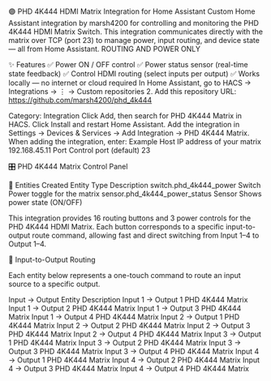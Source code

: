 

🟣 PHD 4K444 HDMI Matrix Integration for Home Assistant
Custom Home Assistant integration by marsh4200 for controlling and monitoring the PHD 4K444 HDMI Matrix Switch.
This integration communicates directly with the matrix over TCP (port 23) to manage power, input routing, and device state — all from Home Assistant.
 ROUTING AND POWER ONLY
 
✨ Features
✅ Power ON / OFF control
✅ Power status sensor (real-time state feedback)
✅ Control HDMI routing (select inputs per output)
✅ Works locally — no internet or cloud required
In Home Assistant, go to HACS → Integrations → ⋮ → Custom repositories 
2. Add this repository URL: https://github.com/marsh4200/phd_4k444

Category: Integration
Click Add, then search for PHD 4K444 Matrix in HACS.
Click Install and restart Home Assistant.
Add the integration in Settings → Devices & Services → Add Integration → PHD 4K444 Matrix.
When adding the integration, enter:  Example Host	IP address of your matrix	192.168.45.11
Port	Control port (default) 23

🎛️ PHD 4K444 Matrix Control Panel

🧠 Entities Created
Entity	Type	Description
switch.phd_4k444_power	Switch	Power toggle for the matrix
sensor.phd_4k444_power_status	Sensor	Shows power state (ON/OFF)

This integration provides 16 routing buttons and 3 power controls for the PHD 4K444 HDMI Matrix.
Each button corresponds to a specific input-to-output route command, allowing fast and direct switching from Input 1–4 to Output 1–4.

🔹 Input-to-Output Routing

Each entity below represents a one-touch command to route an input source to a specific output.

Input → Output	Entity Description
Input 1 → Output 1	PHD 4K444 Matrix
Input 1 → Output 2	PHD 4K444 Matrix
Input 1 → Output 3	PHD 4K444 Matrix
Input 1 → Output 4	PHD 4K444 Matrix
Input 2 → Output 1	PHD 4K444 Matrix
Input 2 → Output 2	PHD 4K444 Matrix
Input 2 → Output 3	PHD 4K444 Matrix
Input 2 → Output 4	PHD 4K444 Matrix
Input 3 → Output 1	PHD 4K444 Matrix
Input 3 → Output 2	PHD 4K444 Matrix
Input 3 → Output 3	PHD 4K444 Matrix
Input 3 → Output 4	PHD 4K444 Matrix
Input 4 → Output 1	PHD 4K444 Matrix
Input 4 → Output 2	PHD 4K444 Matrix
Input 4 → Output 3	PHD 4K444 Matrix
Input 4 → Output 4	PHD 4K444 Matrix
